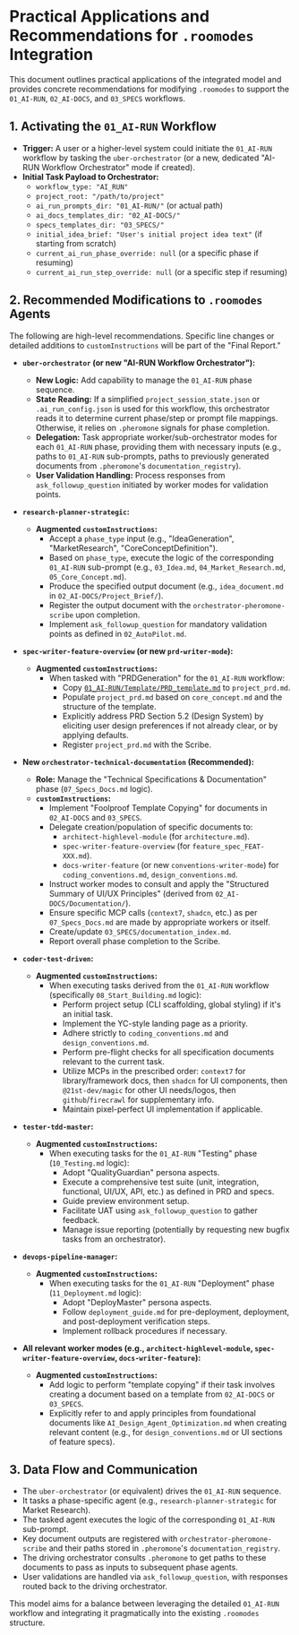 # Practical Applications and Recommendations for `.roomodes` Integration

This document outlines practical applications of the integrated model and provides concrete recommendations for modifying `.roomodes` to support the `01_AI-RUN`, `02_AI-DOCS`, and `03_SPECS` workflows.

## 1. Activating the `01_AI-RUN` Workflow

*   **Trigger:** A user or a higher-level system could initiate the `01_AI-RUN` workflow by tasking the `uber-orchestrator` (or a new, dedicated "AI-RUN Workflow Orchestrator" mode if created).
*   **Initial Task Payload to Orchestrator:**
    *   `workflow_type: "AI_RUN"`
    *   `project_root: "/path/to/project"`
    *   `ai_run_prompts_dir: "01_AI-RUN/"` (or actual path)
    *   `ai_docs_templates_dir: "02_AI-DOCS/"`
    *   `specs_templates_dir: "03_SPECS/"`
    *   `initial_idea_brief: "User's initial project idea text"` (if starting from scratch)
    *   `current_ai_run_phase_override: null` (or a specific phase if resuming)
    *   `current_ai_run_step_override: null` (or a specific step if resuming)

## 2. Recommended Modifications to `.roomodes` Agents

The following are high-level recommendations. Specific line changes or detailed additions to `customInstructions` will be part of the "Final Report."

*   **`uber-orchestrator` (or new "AI-RUN Workflow Orchestrator"):**
    *   **New Logic:** Add capability to manage the `01_AI-RUN` phase sequence.
    *   **State Reading:** If a simplified `project_session_state.json` or `.ai_run_config.json` is used for this workflow, this orchestrator reads it to determine current phase/step or prompt file mappings. Otherwise, it relies on `.pheromone` signals for phase completion.
    *   **Delegation:** Task appropriate worker/sub-orchestrator modes for each `01_AI-RUN` phase, providing them with necessary inputs (e.g., paths to `01_AI-RUN` sub-prompts, paths to previously generated documents from `.pheromone`'s `documentation_registry`).
    *   **User Validation Handling:** Process responses from `ask_followup_question` initiated by worker modes for validation points.

*   **`research-planner-strategic`:**
    *   **Augmented `customInstructions`:**
        *   Accept a `phase_type` input (e.g., "IdeaGeneration", "MarketResearch", "CoreConceptDefinition").
        *   Based on `phase_type`, execute the logic of the corresponding `01_AI-RUN` sub-prompt (e.g., `03_Idea.md`, `04_Market_Research.md`, `05_Core_Concept.md`).
        *   Produce the specified output document (e.g., `idea_document.md` in `02_AI-DOCS/Project_Brief/`).
        *   Register the output document with the `orchestrator-pheromone-scribe` upon completion.
        *   Implement `ask_followup_question` for mandatory validation points as defined in `02_AutoPilot.md`.

*   **`spec-writer-feature-overview` (or new `prd-writer-mode`):**
    *   **Augmented `customInstructions`:**
        *   When tasked with "PRDGeneration" for the `01_AI-RUN` workflow:
            *   Copy [`01_AI-RUN/Template/PRD_template.md`](01_AI-RUN/Template/PRD_template.md:1) to `project_prd.md`.
            *   Populate `project_prd.md` based on `core_concept.md` and the structure of the template.
            *   Explicitly address PRD Section 5.2 (Design System) by eliciting user design preferences if not already clear, or by applying defaults.
            *   Register `project_prd.md` with the Scribe.

*   **New `orchestrator-technical-documentation` (Recommended):**
    *   **Role:** Manage the "Technical Specifications & Documentation" phase (`07_Specs_Docs.md` logic).
    *   **`customInstructions`:**
        *   Implement "Foolproof Template Copying" for documents in `02_AI-DOCS` and `03_SPECS`.
        *   Delegate creation/population of specific documents to:
            *   `architect-highlevel-module` (for `architecture.md`).
            *   `spec-writer-feature-overview` (for `feature_spec_FEAT-XXX.md`).
            *   `docs-writer-feature` (or new `conventions-writer-mode`) for `coding_conventions.md`, `design_conventions.md`.
        *   Instruct worker modes to consult and apply the "Structured Summary of UI/UX Principles" (derived from `02_AI-DOCS/Documentation/`).
        *   Ensure specific MCP calls (`context7`, `shadcn`, etc.) as per `07_Specs_Docs.md` are made by appropriate workers or itself.
        *   Create/update `03_SPECS/documentation_index.md`.
        *   Report overall phase completion to the Scribe.

*   **`coder-test-driven`:**
    *   **Augmented `customInstructions`:**
        *   When executing tasks derived from the `01_AI-RUN` workflow (specifically `08_Start_Building.md` logic):
            *   Perform project setup (CLI scaffolding, global styling) if it's an initial task.
            *   Implement the YC-style landing page as a priority.
            *   Adhere strictly to `coding_conventions.md` and `design_conventions.md`.
            *   Perform pre-flight checks for all specification documents relevant to the current task.
            *   Utilize MCPs in the prescribed order: `context7` for library/framework docs, then `shadcn` for UI components, then `@21st-dev/magic` for other UI needs/logos, then `github`/`firecrawl` for supplementary info.
            *   Maintain pixel-perfect UI implementation if applicable.

*   **`tester-tdd-master`:**
    *   **Augmented `customInstructions`:**
        *   When executing tasks for the `01_AI-RUN` "Testing" phase (`10_Testing.md` logic):
            *   Adopt "QualityGuardian" persona aspects.
            *   Execute a comprehensive test suite (unit, integration, functional, UI/UX, API, etc.) as defined in PRD and specs.
            *   Guide preview environment setup.
            *   Facilitate UAT using `ask_followup_question` to gather feedback.
            *   Manage issue reporting (potentially by requesting new bugfix tasks from an orchestrator).

*   **`devops-pipeline-manager`:**
    *   **Augmented `customInstructions`:**
        *   When executing tasks for the `01_AI-RUN` "Deployment" phase (`11_Deployment.md` logic):
            *   Adopt "DeployMaster" persona aspects.
            *   Follow `deployment_guide.md` for pre-deployment, deployment, and post-deployment verification steps.
            *   Implement rollback procedures if necessary.

*   **All relevant worker modes (e.g., `architect-highlevel-module`, `spec-writer-feature-overview`, `docs-writer-feature`):**
    *   **Augmented `customInstructions`:**
        *   Add logic to perform "template copying" if their task involves creating a document based on a template from `02_AI-DOCS` or `03_SPECS`.
        *   Explicitly refer to and apply principles from foundational documents like `AI_Design_Agent_Optimization.md` when creating relevant content (e.g., for `design_conventions.md` or UI sections of feature specs).

## 3. Data Flow and Communication

*   The `uber-orchestrator` (or equivalent) drives the `01_AI-RUN` sequence.
*   It tasks a phase-specific agent (e.g., `research-planner-strategic` for Market Research).
*   The tasked agent executes the logic of the corresponding `01_AI-RUN` sub-prompt.
*   Key document outputs are registered with `orchestrator-pheromone-scribe` and their paths stored in `.pheromone`'s `documentation_registry`.
*   The driving orchestrator consults `.pheromone` to get paths to these documents to pass as inputs to subsequent phase agents.
*   User validations are handled via `ask_followup_question`, with responses routed back to the driving orchestrator.

This model aims for a balance between leveraging the detailed `01_AI-RUN` workflow and integrating it pragmatically into the existing `.roomodes` structure.